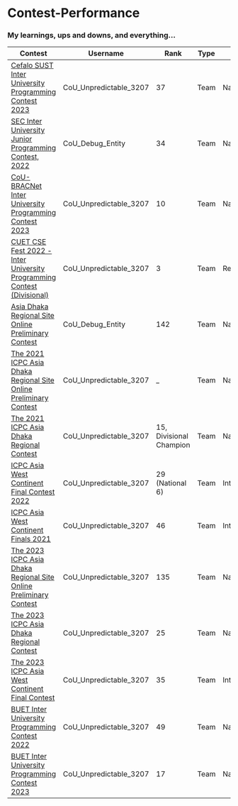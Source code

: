 # Contest-Performance

### My learnings, ups and downs, and everything...

| Contest | Username | Rank | Type | Scope
| -- | -------- | ----------- | ---- | ---- |
| [Cefalo SUST Inter University Programming Contest 2023](https://toph.co/c/sust-inter-university-2023/standings) | CoU_Unpredictable_3207 | 37 | Team | National |
| [SEC Inter University Junior Programming Contest, 2022](https://toph.co/c/sec-inter-university-junior-2022/standings)| CoU_Debug_Entity | 34 | Team | National |
| [CoU-BRACNet Inter University Programming Contest 2023](https://toph.co/c/cou-bracnet-inter-university-2023/standings) | CoU_Unpredictable_3207 | 10 | Team | National |
| [CUET CSE Fest 2022 - Inter University Programming Contest (Divisional)](https://toph.co/c/cuet-cse-fest-2022-inter-university-divisional/standings) | CoU_Unpredictable_3207 | 3 | Team | Regional |
| [Asia Dhaka Regional Site Online Preliminary Contest](https://icpc.global/ICPCID/RNWOM13Q1C15) | CoU_Debug_Entity | 142 | Team | National |
| [The 2021 ICPC Asia Dhaka Regional Site Online Preliminary Contest](https://icpc.global/ICPCID/RNWOM13Q1C15) | CoU_Unpredictable_3207 | _ | Team | National | 
| [The 2021 ICPC Asia Dhaka Regional Contest](https://icpc.global/ICPCID/RNWOM13Q1C15) | CoU_Unpredictable_3207 | 15, Divisional Champion | Team | National |
| [ICPC Asia West Continent Final Contest 2022](https://icpc.codedrills.io/contests/icpc-asia-west-continent-final-contest-2022/scoreboard) | CoU_Unpredictable_3207 | 29 (National 6) | Team | International |
| [ICPC Asia West Continent Finals 2021](https://codedrills.io/contests/icpc-asia-west-continent-finals-2021/scoreboard) | CoU_Unpredictable_3207 | 46 | Team | International |
| [The 2023 ICPC Asia Dhaka Regional Site Online Preliminary Contest](https://icpc.global/ICPCID/RNWOM13Q1C15) | CoU_Unpredictable_3207 | 135 | Team | National |
| [The 2023 ICPC Asia Dhaka Regional Contest](https://icpc.global/ICPCID/RNWOM13Q1C15) | CoU_Unpredictable_3207 | 25 | Team | National |
| [The 2023 ICPC Asia West Continent Final Contest](https://icpc.global/ICPCID/RNWOM13Q1C15) | CoU_Unpredictable_3207 | 35 | Team | International |
| [BUET Inter University Programming Contest 2022](https://toph.co/c/buet-inter-university-2022/standings) | CoU_Unpredictable_3207 |  49 | Team | National |
| [BUET Inter University Programming Contest 2023](https://toph.co/c/buet-inter-university-2023/standings) | CoU_Unpredictable_3207 | 17 | Team | National |
